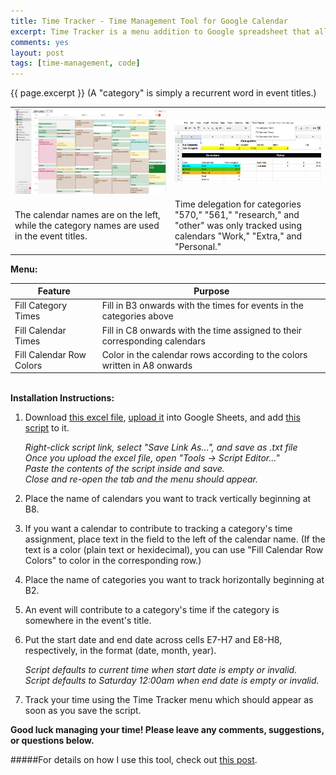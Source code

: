 ```yaml
---
title: Time Tracker - Time Management Tool for Google Calendar 
excerpt: Time Tracker is a menu addition to Google spreadsheet that allows you to track time assignment to different categories across your calendars. 
comments: yes
layout: post
tags: [time-management, code]
---
```


<!-- I present a time managegement tool along with a system I've made for using it. The tool uses a spreadsheet to track time assignment from different categories across different calendars. My system involves setting up a calendar template that I fill weekly, and using this tool to track time assignment and adjustment.  -->
{{ page.excerpt }}
(A "category" is simply a recurrent word in event titles.)
<br>

<!-- | [Installation Instructions]({{ site.baseurl }}{{ page.url }}#installation-instructions)| -->

<table>
  <tr>
    <td>
      <img class="regular materialboxed responsive-img" src="/files/time_management/ex_calendar_final_postweek.png">
    </td>
    <td>
      <img class="regular materialboxed responsive-img" src="/files/time_management/ex_spreadsheet_final_postweek.png">
    </td>
  </tr>
  <tr>
    <td>The calendar names are on the left, while the category names are used in the event titles.</td>
    <td>Time delegation for categories "570," "561," "research," and "other" was only tracked using calendars "Work," "Extra," and "Personal."</td>
  </tr>
</table>

<b>Menu:</b>

| Feature | Purpose |
| - | - |
| Fill Category Times | Fill in B3 onwards with the times for events in the categories above |
| Fill Calendar Times | Fill in C8 onwards with the time assigned to their corresponding calendars |
| Fill Calendar Row Colors | Color in the calendar rows according to the colors written in A8 onwards |

<br>
<b>Installation Instructions:</b>
<!-- ####Installation Instructions -->
<!-- A brief overview of how to use the script in my post, "A Prescription for Managing and Tracking Your Time," to track time delegation in Google Calendar using a Google spreadsheet -->

1. Download [this excel file](https://docs.google.com/spreadsheets/d/1ELRQ8M8bjhPlvydnJxGaMsTuwaKN6YKjQJLUZ3zmKFs/pub?output=xlsx), [upload it](https://docs.google.com/spreadsheets/u/0/) into Google Sheets, and add [this script](/files/time_management/time_tracker.js) to it.
  
    <i>Right-click script link, select "Save Link As...", and save as .txt file</i><br>
    <i>Once you upload the excel file, open "Tools -> Script Editor..."</i><br>
    <i>Paste the contents of the script inside and save.</i><br>
    <i>Close and re-open the tab and the menu should appear.</i>

2. Place the name of calendars you want to track vertically beginning at B8.
3. If you want a calendar to contribute to tracking a category's time assignment, place text in the field to the left of the calendar name. (If the text is a color (plain text or hexidecimal), you can use "Fill Calendar Row Colors" to color in the corresponding row.)
4. Place the name of categories you want to track horizontally beginning at B2.
5. An event will contribute to a category's time if the category is somewhere in the event's title.
6. Put the start date and end date across cells E7-H7 and E8-H8, respectively, in the format (date, month, year).

    <i>Script defaults to current time when start date is empty or invalid.</i><br>
    <i>Script defaults to Saturday 12:00am when end date is empty or invalid.</i>

7. Track your time using the Time Tracker menu which should appear as soon as you save the script.


**Good luck managing your time! Please leave any comments, suggestions, or questions below.**

#####For details on how I use this tool, check out [this post](/2016/01/08/TimeManagementPrescription.html).

